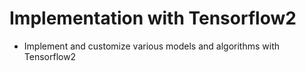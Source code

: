 # Implementation with Tensorflow2

- Implement and customize various models and algorithms with Tensorflow2
